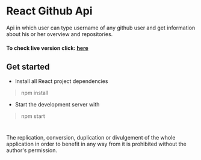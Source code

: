 # React Github Api

Api in which user can type username of any github user and get information about his or her overview and  repositories.

#### To check live version click: [here](https://react-git.msulewski.pl/)

## Get started
* Install all React project dependencies
> npm install

* Start the development server with
> npm start

#
The replication, conversion, duplication or divulgement of the whole application in order to benefit in any way from it is prohibited without the author's permission.
